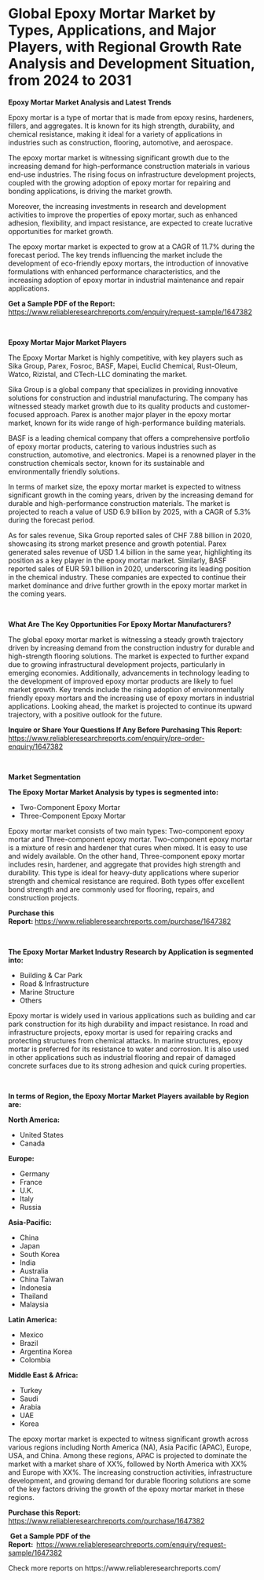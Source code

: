 <p><h1>Global Epoxy Mortar Market by Types, Applications, and Major Players, with Regional Growth Rate Analysis and Development Situation, from 2024 to 2031</h1></p><p><strong>Epoxy Mortar Market Analysis and Latest Trends</strong></p>
<p><p>Epoxy mortar is a type of mortar that is made from epoxy resins, hardeners, fillers, and aggregates. It is known for its high strength, durability, and chemical resistance, making it ideal for a variety of applications in industries such as construction, flooring, automotive, and aerospace.</p><p>The epoxy mortar market is witnessing significant growth due to the increasing demand for high-performance construction materials in various end-use industries. The rising focus on infrastructure development projects, coupled with the growing adoption of epoxy mortar for repairing and bonding applications, is driving the market growth.</p><p>Moreover, the increasing investments in research and development activities to improve the properties of epoxy mortar, such as enhanced adhesion, flexibility, and impact resistance, are expected to create lucrative opportunities for market growth.</p><p>The epoxy mortar market is expected to grow at a CAGR of 11.7% during the forecast period. The key trends influencing the market include the development of eco-friendly epoxy mortars, the introduction of innovative formulations with enhanced performance characteristics, and the increasing adoption of epoxy mortar in industrial maintenance and repair applications.</p></p>
<p><strong>Get a Sample PDF of the Report:&nbsp;</strong> <a href="https://www.reliableresearchreports.com/enquiry/request-sample/1647382">https://www.reliableresearchreports.com/enquiry/request-sample/1647382</a></p>
<p>&nbsp;</p>
<p><strong>Epoxy Mortar Major Market Players</strong></p>
<p><p>The Epoxy Mortar Market is highly competitive, with key players such as Sika Group, Parex, Fosroc, BASF, Mapei, Euclid Chemical, Rust-Oleum, Watco, Rizistal, and CTech-LLC dominating the market. </p><p>Sika Group is a global company that specializes in providing innovative solutions for construction and industrial manufacturing. The company has witnessed steady market growth due to its quality products and customer-focused approach. Parex is another major player in the epoxy mortar market, known for its wide range of high-performance building materials. </p><p>BASF is a leading chemical company that offers a comprehensive portfolio of epoxy mortar products, catering to various industries such as construction, automotive, and electronics. Mapei is a renowned player in the construction chemicals sector, known for its sustainable and environmentally friendly solutions. </p><p>In terms of market size, the epoxy mortar market is expected to witness significant growth in the coming years, driven by the increasing demand for durable and high-performance construction materials. The market is projected to reach a value of USD 6.9 billion by 2025, with a CAGR of 5.3% during the forecast period.</p><p>As for sales revenue, Sika Group reported sales of CHF 7.88 billion in 2020, showcasing its strong market presence and growth potential. Parex generated sales revenue of USD 1.4 billion in the same year, highlighting its position as a key player in the epoxy mortar market. Similarly, BASF reported sales of EUR 59.1 billion in 2020, underscoring its leading position in the chemical industry. These companies are expected to continue their market dominance and drive further growth in the epoxy mortar market in the coming years.</p></p>
<p>&nbsp;</p>
<p><strong>What Are The Key Opportunities For Epoxy Mortar Manufacturers?</strong></p>
<p><p>The global epoxy mortar market is witnessing a steady growth trajectory driven by increasing demand from the construction industry for durable and high-strength flooring solutions. The market is expected to further expand due to growing infrastructural development projects, particularly in emerging economies. Additionally, advancements in technology leading to the development of improved epoxy mortar products are likely to fuel market growth. Key trends include the rising adoption of environmentally friendly epoxy mortars and the increasing use of epoxy mortars in industrial applications. Looking ahead, the market is projected to continue its upward trajectory, with a positive outlook for the future.</p></p>
<p><strong>Inquire or Share Your Questions If Any Before Purchasing This Report:</strong> <a href="https://www.reliableresearchreports.com/enquiry/pre-order-enquiry/1647382">https://www.reliableresearchreports.com/enquiry/pre-order-enquiry/1647382</a></p>
<p>&nbsp;</p>
<p><strong>Market Segmentation</strong></p>
<p><strong>The Epoxy Mortar Market Analysis by types is segmented into:</strong></p>
<p><ul><li>Two-Component Epoxy Mortar</li><li>Three-Component Epoxy Mortar</li></ul></p>
<p><p>Epoxy mortar market consists of two main types: Two-component epoxy mortar and Three-component epoxy mortar. Two-component epoxy mortar is a mixture of resin and hardener that cures when mixed. It is easy to use and widely available. On the other hand, Three-component epoxy mortar includes resin, hardener, and aggregate that provides high strength and durability. This type is ideal for heavy-duty applications where superior strength and chemical resistance are required. Both types offer excellent bond strength and are commonly used for flooring, repairs, and construction projects.</p></p>
<p><strong>Purchase this Report:&nbsp;</strong><a href="https://www.reliableresearchreports.com/purchase/1647382">https://www.reliableresearchreports.com/purchase/1647382</a></p>
<p>&nbsp;</p>
<p><strong>The Epoxy Mortar Market Industry Research by Application is segmented into:</strong></p>
<p><ul><li>Building & Car Park</li><li>Road & Infrastructure</li><li>Marine Structure</li><li>Others</li></ul></p>
<p><p>Epoxy mortar is widely used in various applications such as building and car park construction for its high durability and impact resistance. In road and infrastructure projects, epoxy mortar is used for repairing cracks and protecting structures from chemical attacks. In marine structures, epoxy mortar is preferred for its resistance to water and corrosion. It is also used in other applications such as industrial flooring and repair of damaged concrete surfaces due to its strong adhesion and quick curing properties.</p></p>
<p>&nbsp;</p>
<p><strong>In terms of Region, the Epoxy Mortar Market Players available by Region are:</strong></p>
<p>
    <p> <strong> North America: </strong>
        <ul>
            <li>United States</li>
            <li>Canada</li>
        </ul>
        </p> 
    <p> <strong> Europe: </strong>
        <ul>
            <li>Germany</li>
            <li>France</li>
            <li>U.K.</li>
            <li>Italy</li>
            <li>Russia</li>
        </ul>
        </p> 
    <p> <strong> Asia-Pacific: </strong>
        <ul>
            <li>China</li>
            <li>Japan</li>
            <li>South Korea</li>
            <li>India</li>
            <li>Australia</li>
            <li>China Taiwan</li>
            <li>Indonesia</li>
            <li>Thailand</li>
            <li>Malaysia</li>
        </ul>
        </p> 
    <p> <strong> Latin America: </strong>
        <ul>
            <li>Mexico</li>
            <li>Brazil</li>
            <li>Argentina Korea</li>
            <li>Colombia</li>
        </ul>
        </p> 
    <p> <strong> Middle East & Africa: </strong>
        <ul>
            <li>Turkey</li>
            <li>Saudi</li>
            <li>Arabia</li>
            <li>UAE</li>
            <li>Korea</li>
        </ul>
    </p>
    </p>
<p><p>The epoxy mortar market is expected to witness significant growth across various regions including North America (NA), Asia Pacific (APAC), Europe, USA, and China. Among these regions, APAC is projected to dominate the market with a market share of XX%, followed by North America with XX% and Europe with XX%. The increasing construction activities, infrastructure development, and growing demand for durable flooring solutions are some of the key factors driving the growth of the epoxy mortar market in these regions.</p></p>
<p><strong>Purchase this Report: </strong><a href="https://www.reliableresearchreports.com/purchase/1647382">https://www.reliableresearchreports.com/purchase/1647382</a></p>
<p>&nbsp;<strong>Get a Sample PDF of the Report:&nbsp;&nbsp;</strong><a href="https://www.reliableresearchreports.com/enquiry/request-sample/1647382">https://www.reliableresearchreports.com/enquiry/request-sample/1647382</a></p>
<p><strong></strong></p>
<p>Check more reports on https://www.reliableresearchreports.com/</p>
